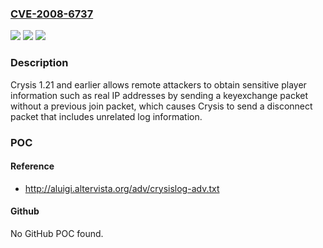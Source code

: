 ### [CVE-2008-6737](https://cve.mitre.org/cgi-bin/cvename.cgi?name=CVE-2008-6737)
![](https://img.shields.io/static/v1?label=Product&message=n%2Fa&color=blue)
![](https://img.shields.io/static/v1?label=Version&message=n%2Fa&color=blue)
![](https://img.shields.io/static/v1?label=Vulnerability&message=n%2Fa&color=brighgreen)

### Description

Crysis 1.21 and earlier allows remote attackers to obtain sensitive player information such as real IP addresses by sending a keyexchange packet without a previous join packet, which causes Crysis to send a disconnect packet that includes unrelated log information.

### POC

#### Reference
- http://aluigi.altervista.org/adv/crysislog-adv.txt

#### Github
No GitHub POC found.


